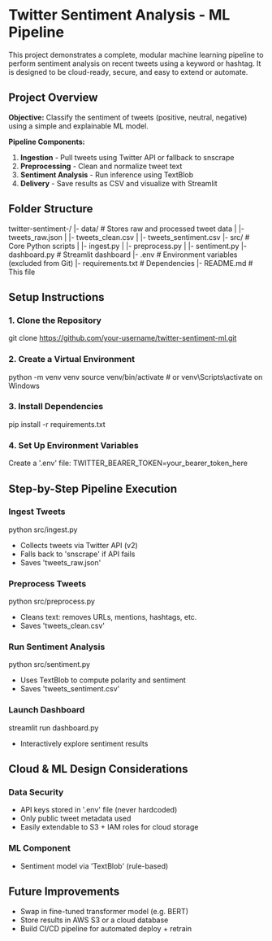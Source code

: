# Twitter Sentiment Analysis - ML Pipeline
This project demonstrates a complete, modular machine learning pipeline to perform sentiment analysis on recent tweets using a keyword or hashtag. It is designed to be cloud-ready, secure, and easy to extend or automate.

## Project Overview
**Objective:**
Classify the sentiment of tweets (positive, neutral, negative) using a simple and explainable ML model.

**Pipeline Components:**

1. **Ingestion** - Pull tweets using Twitter API or fallback to snscrape
2. **Preprocessing** - Clean and normalize tweet text
3. **Sentiment Analysis** - Run inference using TextBlob
4. **Delivery** - Save results as CSV and visualize with Streamlit

## Folder Structure
twitter-sentiment-/
|- data/                  # Stores raw and processed tweet data
|   |- tweets_raw.json
|   |- tweets_clean.csv
|   |- tweets_sentiment.csv
|- src/                  # Core Python scripts
|   |- ingest.py
|   |- preprocess.py
|   |- sentiment.py
|- dashboard.py          # Streamlit dashboard
|- .env                  # Environment variables (excluded from Git)
|- requirements.txt      # Dependencies
|- README.md             # This file

## Setup Instructions

### 1. Clone the Repository
git clone https://github.com/your-username/twitter-sentiment-ml.git

### 2. Create a Virtual Environment
python -m venv venv
source venv/bin/activate  # or venv\Scripts\activate on Windows

### 3. Install Dependencies
pip install -r requirements.txt

### 4. Set Up Environment Variables
Create a '.env' file:
TWITTER_BEARER_TOKEN=your_bearer_token_here

## Step-by-Step Pipeline Execution

### Ingest Tweets
python src/ingest.py
* Collects tweets via Twitter API (v2)
* Falls back to 'snscrape' if API fails
* Saves 'tweets_raw.json'

### Preprocess Tweets
python src/preprocess.py
* Cleans text: removes URLs, mentions, hashtags, etc.
* Saves 'tweets_clean.csv'

### Run Sentiment Analysis
python src/sentiment.py
* Uses TextBlob to compute polarity and sentiment
* Saves 'tweets_sentiment.csv'

### Launch Dashboard
streamlit run dashboard.py
* Interactively explore sentiment results

## Cloud & ML Design Considerations

### Data Security
* API keys stored in '.env' file (never hardcoded)
* Only public tweet metadata used
* Easily extendable to S3 + IAM roles for cloud storage

### ML Component
* Sentiment model via 'TextBlob' (rule-based)

## Future Improvements
* Swap in fine-tuned transformer model (e.g. BERT)
* Store results in AWS S3 or a cloud database
* Build CI/CD pipeline for automated deploy + retrain